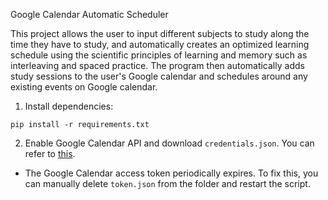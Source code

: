 Google Calendar Automatic Scheduler 

This project allows the user to input different subjects to study along the time they have to study, and automatically creates an optimized learning schedule using the scientific principles of learning and memory such as interleaving and spaced practice. The program then automatically adds study sessions to the user's Google calendar and schedules around any existing events on Google calendar. 

1. Install dependencies:
```
pip install -r requirements.txt
```
2. Enable Google Calendar API and download `credentials.json`. You can refer to [this](https://developers.google.com/workspace/guides/create-project).

* The Google Calendar access token periodically expires. To fix this, you can manually delete `token.json` from the folder and restart the script.
